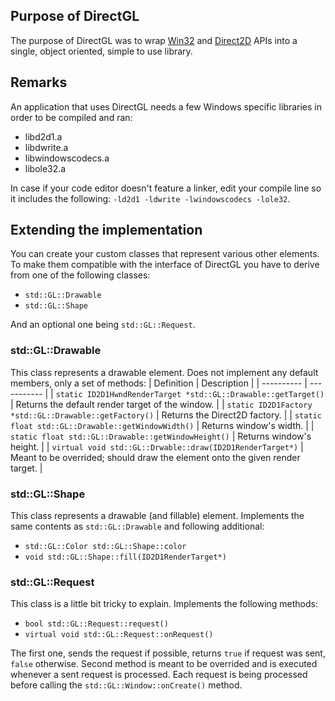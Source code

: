 ## Purpose of DirectGL
The purpose of DirectGL was to wrap [Win32](https://learn.microsoft.com/en-us/windows/win32/) and [Direct2D](https://learn.microsoft.com/en-us/windows/win32/direct2d/direct2d-portal) APIs into a single, object oriented, simple to use library.

## Remarks
An application that uses DirectGL needs a few Windows specific libraries in order to be compiled and ran:
  - libd2d1.a
  - libdwrite.a
  - libwindowscodecs.a
  - libole32.a

In case if your code editor doesn't feature a linker, edit your compile line so it includes the following: `-ld2d1 -ldwrite -lwindowscodecs -lole32`.

## Extending the implementation
You can create your custom classes that represent various other elements. To make them compatible with the interface of DirectGL you have to derive from one of the following classes:
  - `std::GL::Drawable`
  - `std::GL::Shape`

And an optional one being `std::GL::Request`.

### std::GL::Drawable
This class represents a drawable element. Does not implement any default members, only a set of methods:
| Definition | Description |
| ---------- | ----------- |
| `static ID2D1HwndRenderTarget *std::GL::Drawable::getTarget()` | Returns the default render target of the window. |
| `static ID2D1Factory *std::GL::Drawable::getFactory()` | Returns the Direct2D factory. |
| `static float std::GL::Drawable::getWindowWidth()` | Returns window's width. |
| `static float std::GL::Drawable::getWindowHeight()` | Returns window's height. |
| `virtual void std::GL::Drwable::draw(ID2D1RenderTarget*)` | Meant to be overrided; should draw the element onto the given render target. |

### std::GL::Shape
This class represents a drawable (and fillable) element. Implements the same contents as `std::GL::Drawable` and following additional:
  - `std::GL::Color std::GL::Shape::color`
  - `void std::GL::Shape::fill(ID2D1RenderTarget*)`

### std::GL::Request
This class is a little bit tricky to explain. Implements the following methods:
  - `bool std::GL::Request::request()`
  - `virtual void std::GL::Request::onRequest()`

The first one, sends the request if possible, returns `true` if request was sent, `false` otherwise.
Second method is meant to be overrided and is executed whenever a sent request is processed. Each request is being processed before calling the `std::GL::Window::onCreate()` method.
